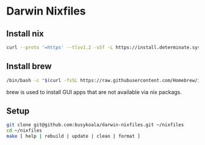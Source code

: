 # Darwin Nixfiles

## Install nix

```bash
curl --proto '=https' --tlsv1.2 -sSf -L https://install.determinate.systems/nix | sh -s -- install
```

## Install brew

```bash
/bin/bash -c "$(curl -fsSL https://raw.githubusercontent.com/Homebrew/install/HEAD/install.sh)"
```

brew is used to install GUI apps that are not available via nix packags.

## Setup

```bash
git clone git@github.com:busykoala/darwin-nixfiles.git ~/nixfiles
cd ~/nixfiles
make [ help | rebuild | update | clean | format ]
```
